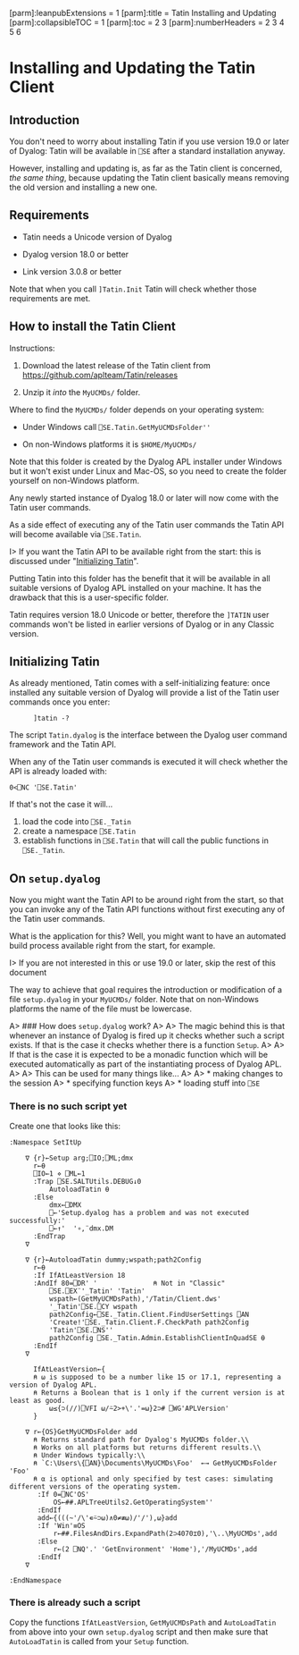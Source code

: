 [parm]:leanpubExtensions = 1
[parm]:title             = Tatin Installing and Updating
[parm]:collapsibleTOC    = 1
[parm]:toc               = 2 3
[parm]:numberHeaders     = 2 3 4 5 6


# Installing and Updating the Tatin Client

## Introduction

You don't need to worry about installing Tatin if you use version 19.0 or later of Dyalog: Tatin will be available in `⎕SE` after a standard installation anyway.

However, installing and updating is, as far as the Tatin client is concerned, _the same thing_, because updating the Tatin client basically means removing the old version and installing a new one.

## Requirements

* Tatin needs a Unicode version of Dyalog

* Dyalog version 18.0 or better

* Link version 3.0.8 or better

Note that when you call `]Tatin.Init` Tatin will check whether those requirements are met.

## How to install the Tatin Client

Instructions:

1. Download the latest release of the Tatin client from <https://github.com/aplteam/Tatin/releases>

2. Unzip it _into_ the `MyUCMDs/` folder.   

Where to find the `MyUCMDs/` folder depends on your operating system:

* Under Windows call `⎕SE.Tatin.GetMyUCMDsFolder''`

* On non-Windows platforms it is `$HOME/MyUCMDs/`

Note that this folder is created by the Dyalog APL installer under Windows but it won't exist under Linux and Mac-OS, so you need to create the folder yourself on non-Windows platform.

Any newly started instance of Dyalog 18.0 or later will now come with the Tatin user commands.

As a side effect of executing any of the Tatin user commands the Tatin API will become available via `⎕SE.Tatin`.

I> If you want the Tatin API to be available right from the start: this is discussed under "[Initializing Tatin](#)".

Putting Tatin into this folder has the benefit that it will be available in all suitable versions of Dyalog APL installed on your machine. It has the drawback that this is a user-specific folder.

Tatin requires version 18.0 Unicode or better, therefore the `]TATIN` user commands won't be listed in earlier versions of Dyalog or in any Classic version.


## Initializing Tatin

As already mentioned, Tatin comes with a self-initializing feature: once installed any suitable version of Dyalog will provide a list of the Tatin user commands once you enter:

```
      ]tatin -?
```

The script `Tatin.dyalog` is the interface between the Dyalog user command framework and the Tatin API.

When any of the Tatin user commands is executed it will check whether the API is already loaded with:

```
0<⎕NC '⎕SE.Tatin'
```

If that's not the case it will...

  1. load the code into `⎕SE._Tatin`
  2. create a namespace `⎕SE.Tatin` 
  3. establish functions in `⎕SE.Tatin` that will call the public functions in `⎕SE._Tatin`. 


## On `setup.dyalog`

Now you might want the Tatin API to be around right from the start, so that you can invoke any of the Tatin API functions without first executing any of the Tatin user commands. 

What is the application for this? Well, you might want to have an automated build process available right from the start, for example.

I> If you are not interested in this or use 19.0 or later, skip the rest of this document


The way to achieve that goal requires the introduction or modification of a file `setup.dyalog` in your `MyUCMDs/` folder. Note that on non-Windows platforms the name of the file must be lowercase.

A> ### How does `setup.dyalog` work?
A>
A> The magic behind this is that whenever an instance of Dyalog is fired up it checks whether such a script exists. If that is the case it checks whether there is a function `Setup`. 
A>
A> If that is the case it is expected to be a monadic function which will be executed automatically as part of the instantiating process of Dyalog APL.
A>
A> This can be used for many things like...
A>
A> * making changes to the session
A> * specifying function keys 
A> * loading stuff into `⎕SE`

### There is no such script yet

Create one that looks like this:

```
:Namespace SetItUp

    ∇ {r}←Setup arg;⎕IO;⎕ML;dmx
      r←⍬
      ⎕IO←1 ⋄ ⎕ML←1
      :Trap ⎕SE.SALTUtils.DEBUG↓0
          AutoloadTatin ⍬
      :Else
          dmx←⎕DMX
          ⎕←'Setup.dyalog has a problem and was not executed successfully:'
          ⎕←↑'  '∘,¨dmx.DM
      :EndTrap
    ∇

    ∇ {r}←AutoloadTatin dummy;wspath;path2Config
      r←⍬
      :If IfAtLeastVersion 18
      :AndIf 80=⎕DR' '              ⍝ Not in "Classic"
          ⎕SE.⎕EX¨'_Tatin' 'Tatin'
          wspath←(GetMyUCMDsPath),'/Tatin/Client.dws'
          '_Tatin'⎕SE.⎕CY wspath
          path2Config←⎕SE._Tatin.Client.FindUserSettings ⎕AN
          'Create!'⎕SE._Tatin.Client.F.CheckPath path2Config
          'Tatin'⎕SE.⎕NS''
          path2Config ⎕SE._Tatin.Admin.EstablishClientInQuadSE ⍬
      :EndIf
    ∇

      IfAtLeastVersion←{
      ⍝ ⍵ is supposed to be a number like 15 or 17.1, representing a version of Dyalog APL.
      ⍝ Returns a Boolean that is 1 only if the current version is at least as good.
          ⍵≤{⊃(//)⎕VFI ⍵/⍨2>+\'.'=⍵}2⊃# ⎕WG'APLVersion'
      }

    ∇ r←{OS}GetMyUCMDsFolder add
      ⍝ Returns standard path for Dyalog's MyUCMDs folder.\\
      ⍝ Works on all platforms but returns different results.\\
      ⍝ Under Windows typically:\\
      ⍝ `C:\Users\{⎕AN}\Documents\MyUCMDs\Foo'  ←→ GetMyUCMDsFolder 'Foo'
      ⍝ ⍺ is optional and only specified by test cases: simulating different versions of the operating system.
       :If 0=⎕NC'OS'
           OS←##.APLTreeUtils2.GetOperatingSystem''
       :EndIf
       add←{(((~'/\'∊⍨⊃⍵)∧0≠≢⍵)/'/'),⍵}add
       :If 'Win'≡OS
           r←##.FilesAndDirs.ExpandPath(2⊃4070⌶0),'\..\MyUCMDs',add
       :Else
           r←(2 ⎕NQ'.' 'GetEnvironment' 'Home'),'/MyUCMDs',add
       :EndIf
    ∇

:EndNamespace
```

### There is already such a script

Copy the functions `IfAtLeastVersion`, `GetMyUCMDsPath` and `AutoLoadTatin` from above into your own `setup.dyalog` script and then make sure that `AutoLoadTatin` is called from your `Setup` function.